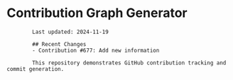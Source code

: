 # Contribution Graph Generator
            
            Last updated: 2024-11-19
            
            ## Recent Changes
            - Contribution #677: Add new information
            
            This repository demonstrates GitHub contribution tracking and commit generation.
        